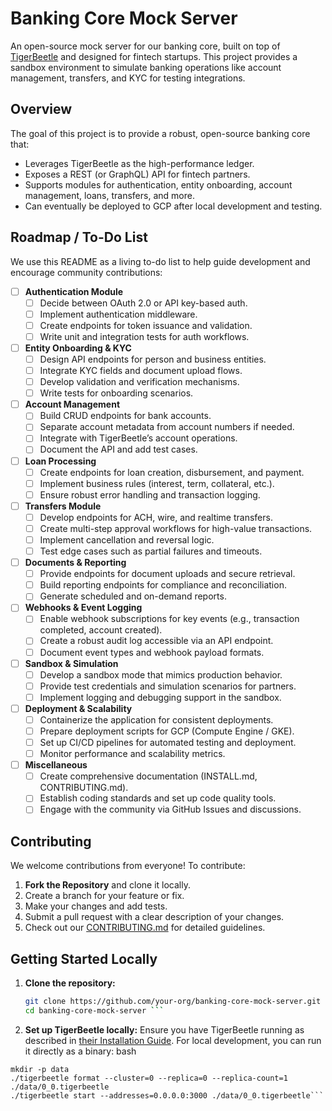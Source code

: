 # Banking Core Mock Server

An open-source mock server for our banking core, built on top of [TigerBeetle](https://docs.tigerbeetle.com/operating/docker/) and designed for fintech startups. This project provides a sandbox environment to simulate banking operations like account management, transfers, and KYC for testing integrations.

## Overview

The goal of this project is to provide a robust, open-source banking core that:
- Leverages TigerBeetle as the high-performance ledger.
- Exposes a REST (or GraphQL) API for fintech partners.
- Supports modules for authentication, entity onboarding, account management, loans, transfers, and more.
- Can eventually be deployed to GCP after local development and testing.

## Roadmap / To-Do List

We use this README as a living to-do list to help guide development and encourage community contributions:

- [ ] **Authentication Module**
  - [ ] Decide between OAuth 2.0 or API key-based auth.
  - [ ] Implement authentication middleware.
  - [ ] Create endpoints for token issuance and validation.
  - [ ] Write unit and integration tests for auth workflows.

- [ ] **Entity Onboarding & KYC**
  - [ ] Design API endpoints for person and business entities.
  - [ ] Integrate KYC fields and document upload flows.
  - [ ] Develop validation and verification mechanisms.
  - [ ] Write tests for onboarding scenarios.

- [ ] **Account Management**
  - [ ] Build CRUD endpoints for bank accounts.
  - [ ] Separate account metadata from account numbers if needed.
  - [ ] Integrate with TigerBeetle’s account operations.
  - [ ] Document the API and add test cases.

- [ ] **Loan Processing**
  - [ ] Create endpoints for loan creation, disbursement, and payment.
  - [ ] Implement business rules (interest, term, collateral, etc.).
  - [ ] Ensure robust error handling and transaction logging.

- [ ] **Transfers Module**
  - [ ] Develop endpoints for ACH, wire, and realtime transfers.
  - [ ] Create multi-step approval workflows for high-value transactions.
  - [ ] Implement cancellation and reversal logic.
  - [ ] Test edge cases such as partial failures and timeouts.

- [ ] **Documents & Reporting**
  - [ ] Provide endpoints for document uploads and secure retrieval.
  - [ ] Build reporting endpoints for compliance and reconciliation.
  - [ ] Generate scheduled and on-demand reports.

- [ ] **Webhooks & Event Logging**
  - [ ] Enable webhook subscriptions for key events (e.g., transaction completed, account created).
  - [ ] Create a robust audit log accessible via an API endpoint.
  - [ ] Document event types and webhook payload formats.

- [ ] **Sandbox & Simulation**
  - [ ] Develop a sandbox mode that mimics production behavior.
  - [ ] Provide test credentials and simulation scenarios for partners.
  - [ ] Implement logging and debugging support in the sandbox.

- [ ] **Deployment & Scalability**
  - [ ] Containerize the application for consistent deployments.
  - [ ] Prepare deployment scripts for GCP (Compute Engine / GKE).
  - [ ] Set up CI/CD pipelines for automated testing and deployment.
  - [ ] Monitor performance and scalability metrics.

- [ ] **Miscellaneous**
  - [ ] Create comprehensive documentation (INSTALL.md, CONTRIBUTING.md).
  - [ ] Establish coding standards and set up code quality tools.
  - [ ] Engage with the community via GitHub Issues and discussions.

## Contributing

We welcome contributions from everyone! To contribute:
1. **Fork the Repository** and clone it locally.
2. Create a branch for your feature or fix.
3. Make your changes and add tests.
4. Submit a pull request with a clear description of your changes.
5. Check out our [CONTRIBUTING.md](CONTRIBUTING.md) for detailed guidelines.

## Getting Started Locally

1. **Clone the repository:**
   ```bash
   git clone https://github.com/your-org/banking-core-mock-server.git
   cd banking-core-mock-server ```

2. **Set up TigerBeetle locally:**
Ensure you have TigerBeetle running as described in [their Installation Guide](https://docs.tigerbeetle.com/quick-start/). For local development, you can run it directly as a binary:
bash
```chmod +x ./tigerbeetle
mkdir -p data
./tigerbeetle format --cluster=0 --replica=0 --replica-count=1 ./data/0_0.tigerbeetle
./tigerbeetle start --addresses=0.0.0.0:3000 ./data/0_0.tigerbeetle```